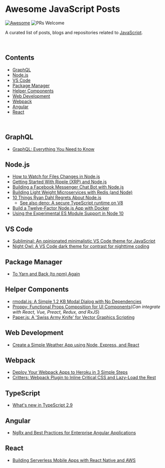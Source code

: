 # Awesome JavaScript Posts

[![Awesome][awesome-badge]][awesome-github]&nbsp;![PRs Welcome][pr-welcome-badge]

A curated list of posts, blogs and repositories related to [JavaScript][javascript].

<br>

## Contents

- [GraphQL](#graphql)
- [Node.js](#node-js)
- [VS Code](#vs-code)
- [Package Manager](#package-manager)
- [Helper Components](#helper-components)
- [Web Development](#web-development)
- [Webpack](#webpack)
- [Angular](#angular)
- [React](#React)

<br>

## GraphQL

- [GraphQL: Everything You Need to Know][graphql-1]

## Node.js

- [How to Watch for Files Changes in Node.js][nodejs-1]
- [Getting Started With Ripple (XRP) and Node.js][nodejs-2]
- [Building a Facebook Messenger Chat Bot with Node.js][nodejs-3]
- [Building Light Weight Microservices with Redis (and Node)][nodejs-4]
- [10 Things Ryan Dahl Regrets About Node.js][nodejs-5]
  - [See also deno: A secure TypeScript runtime on V8][nodejs-6]
- [Build a Twelve-Factor Node.js App with Docker][nodejs-7]
- [Using the Experimental ES Module Support in Node 10][nodejs-8]

## VS Code

- [Subliminal: An opinionated minimalistic VS Code theme for JavaScript][vscode-1]
- [Night Owl: A VS Code dark theme for contrast for nighttime coding][vscode-2]

## Package Manager

- [To Yarn and Back (to npm) Again][pm-1]

## Helper Components

- [rmodal.js: A Simple 1.2 KB Modal Dialog with No Dependencies][component-1]
- [Proppy: Functional Props Composition for UI Components][component-2](_Can integrate with React, Vue, Preact, Redux, and RxJS_)
- [Paper.js: A 'Swiss Army Knife' for Vector Graphics Scripting][component-3]

## Web Development

- [Create a Simple Weather App using Node, Express, and React][webdev-1]

## Webpack

- [Deploy Your Webpack Apps to Heroku in 3 Simple Steps][webpack-1]
- [Critters: Webpack Plugin to Inline Critical CSS and Lazy-Load the Rest][webpack-2]

## TypeScript

- [What's new in TypeScript 2.9][ts-1]

## Angular

- [NgRx and Best Practices for Enterprise Angular Applications][angular-1]

## React

- [Building Serverless Mobile Apps with React Native and AWS][react-1]

<!-- Please add all the links here -->

<!-- Links related to badges -->

[javascript]: https://developer.mozilla.org/en-US/docs/Web/JavaScript
[awesome-badge]: https://cdn.rawgit.com/sindresorhus/awesome/d7305f38d29fed78fa85652e3a63e154dd8e8829/media/badge.svg
[awesome-github]: https://github.com/sindresorhus/awesome
[pr-welcome-badge]: https://img.shields.io/badge/PRs-welcome-brightgreen.svg

<!-- Add Links related to GraphQL here -->

[graphql-1]: https://medium.com/@weblab_tech/graphql-everything-you-need-to-know-58756ff253d8

<!-- Add Links related to Node.js here -->

[nodejs-1]: http://thisdavej.com/how-to-watch-for-files-changes-in-node-js/
[nodejs-2]: https://thecodebarbarian.com/getting-started-with-ripple-xrp-and-node-js.html
[nodejs-3]: https://quantizd.com/building-facebook-messenger-bot-with-nodejs/
[nodejs-4]: https://www.youtube.com/watch?v=z25CPqJMFUk
[nodejs-5]: https://www.youtube.com/watch?v=M3BM9TB-8yA
[nodejs-6]: https://github.com/ry/deno
[nodejs-7]: https://egghead.io/courses/build-a-twelve-factor-node-js-app-with-docker
[nodejs-8]: https://www.youtube.com/watch?v=teDVlOjOCT0

<!-- Add Links related to VS Code here -->

[vscode-1]: https://github.com/gaearon/subliminal
[vscode-2]: https://github.com/sdras/night-owl-vscode-theme

<!-- Add Links related to Package Manager here -->

[pm-1]: https://mixmax.com/blog/to-yarn-and-back-again-npm

<!-- Add Links related to helper components here -->

[component-1]: https://github.com/zewish/rmodal.js
[component-2]: https://proppyjs.com/
[component-3]: http://paperjs.org/

<!-- Add Links related to web development here -->

[webdev-1]: https://medium.com/@maison.moa/create-a-simple-weather-app-using-node-js-express-and-react-54105094647a

<!-- Add Links related to Webpack here -->

[webpack-1]: https://codeburst.io/deploy-your-webpack-apps-to-heroku-in-3-simple-steps-4ae072af93a8
[webpack-2]: https://github.com/GoogleChromeLabs/critters

<!-- Add Links related to TypeScript here -->

[ts-1]: http://www.typescriptlang.org/docs/handbook/release-notes/typescript-2-9.html

<!-- Add Links related to Angular here -->

[angular-1]: https://itnext.io/ngrx-best-practices-for-enterprise-angular-applications-6f00bcdf36d7

<!-- Add Links related to React here -->

[react-1]: https://medium.com/react-native-training/building-serverless-mobile-applications-with-react-native-aws-740ecf719fce
